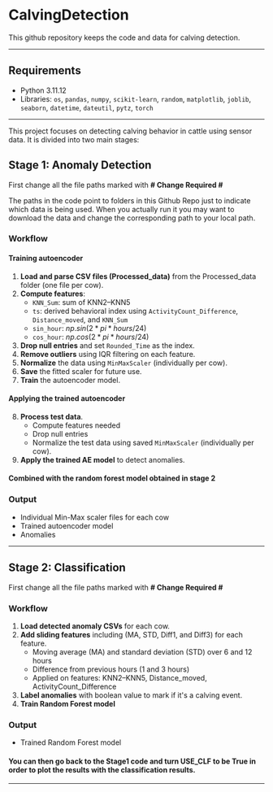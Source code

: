 # CalvingDetection
This github repository keeps the code and data for calving detection. 

---

## Requirements
- Python 3.11.12
- Libraries: `os`, `pandas`, `numpy`, `scikit-learn`, `random`, `matplotlib`, `joblib`, `seaborn`, `datetime`, `dateutil`, `pytz`, `torch`

---
This project focuses on detecting calving behavior in cattle using sensor data. It is divided into two main stages:

## Stage 1: Anomaly Detection
First change all the file paths marked with
**# Change Required  #**

The paths in the code point to folders in this Github Repo just to indicate which data is being used. When you actually run it you may want to download the data and change the corresponding path to your local path.

### Workflow
#### Training autoencoder
1. **Load and parse CSV files (Processed_data)** from the Processed_data folder (one file per cow).
2. **Compute features**:
   - `KNN_Sum`: sum of KNN2–KNN5
   - `ts`: derived behavioral index using `ActivityCount_Difference`, `Distance_moved`, and `KNN_Sum`
   - `sin_hour`: $np.sin(2 * pi * hours / 24)$
   - `cos_hour`: $np.cos(2 * pi * hours / 24)$
3. **Drop null entries** and set `Rounded_Time` as the index.
4. **Remove outliers** using IQR filtering on each feature.
5. **Normalize** the data using `MinMaxScaler` (individually per cow).
6. **Save** the fitted scaler for future use.
7. **Train** the autoencoder model.
#### Applying the trained autoencoder
8. **Process test data**.
    - Compute features needed
    - Drop null entries
    - Normalize the test data using saved `MinMaxScaler` (individually per cow).
9. **Apply the trained AE model** to detect anomalies.
#### Combined with the random forest model obtained in stage 2

### Output
- Individual Min-Max scaler files for each cow
- Trained autoencoder model
- Anomalies

---

## Stage 2: Classification
First change all the file paths marked with
**# Change Required  #**

### Workflow
1. **Load detected anomaly CSVs** for each cow.
2. **Add sliding features** including (MA, STD, Diff1, and Diff3) for each feature.
   - Moving average (MA) and standard deviation (STD) over 6 and 12 hours
   - Difference from previous hours (1 and 3 hours)
   - Applied on features: KNN2–KNN5, Distance_moved, ActivityCount_Difference
3. **Label anomalies** with boolean value to mark if it's a calving event.
4. **Train Random Forest model**


### Output
- Trained Random Forest model

#### You can then go back to the Stage1 code and turn USE_CLF to be True in order to plot the results with the classification results.
---

